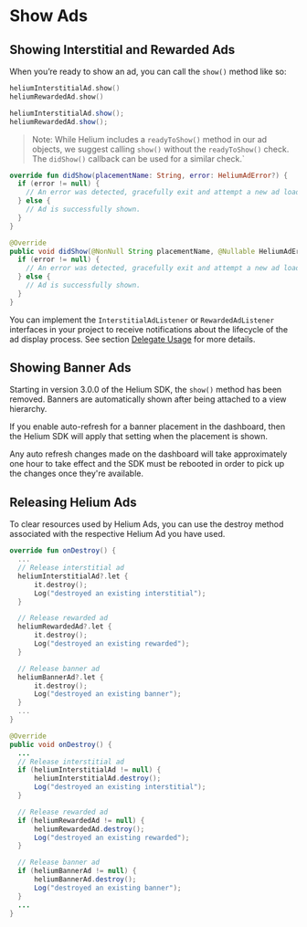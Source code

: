 # Show Ads

## Showing Interstitial and Rewarded Ads

When you’re ready to show an ad, you can call the `show()` method like so:

```kotlin Kotlin
heliumInterstitialAd.show()
heliumRewardedAd.show()
```
```java Java
heliumInterstitialAd.show();
heliumRewardedAd.show();
```

> Note: While Helium includes a `readyToShow()` method in our ad objects, we suggest calling `show()` without the `readyToShow()` check. The `didShow()` callback can be used for a similar check.`

```kotlin Kotlin
override fun didShow(placementName: String, error: HeliumAdError?) {
  if (error != null) {
    // An error was detected, gracefully exit and attempt a new ad load.
  } else {
    // Ad is successfully shown.
  }
}
```
```java Java
@Override
public void didShow(@NonNull String placementName, @Nullable HeliumAdError error) {
  if (error != null) {
    // An error was detected, gracefully exit and attempt a new ad load.
  } else {
    // Ad is successfully shown.
  }
}
```

You can implement the `InterstitialAdListener` or `RewardedAdListener` interfaces in your project to receive notifications about the lifecycle of the ad display process. See section [Delegate Usage](DelegateUsage.md) for more details.

## Showing Banner Ads

Starting in version 3.0.0 of the Helium SDK, the `show()` method has been removed. Banners are automatically shown after being attached to a view hierarchy.

If you enable auto-refresh for a banner placement in the dashboard, then the Helium SDK will apply that setting when the placement is shown.

Any auto refresh changes made on the dashboard will take approximately one hour to take effect and the SDK must be rebooted in order to pick up the changes once they're available.

## Releasing Helium Ads

To clear resources used by Helium Ads, you can use the destroy method associated with the respective Helium Ad you have used.

```kotlin Kotlin
override fun onDestroy() {
  ...
  // Release interstitial ad
  heliumInterstitialAd?.let {
      it.destroy();
      Log("destroyed an existing interstitial");
  }

  // Release rewarded ad
  heliumRewardedAd?.let {
      it.destroy();
      Log("destroyed an existing rewarded");
  }

  // Release banner ad
  heliumBannerAd?.let {
      it.destroy();
      Log("destroyed an existing banner");
  }
  ...
}
```
```java Java
@Override
public void onDestroy() {
  ...
  // Release interstitial ad
  if (heliumInterstitialAd != null) {
      heliumInterstitialAd.destroy();
      Log("destroyed an existing interstitial");
  }

  // Release rewarded ad
  if (heliumRewardedAd != null) {
      heliumRewardedAd.destroy();
      Log("destroyed an existing rewarded");
  }

  // Release banner ad
  if (heliumBannerAd != null) {
      heliumBannerAd.destroy();
      Log("destroyed an existing banner");
  }
  ...
}
```
